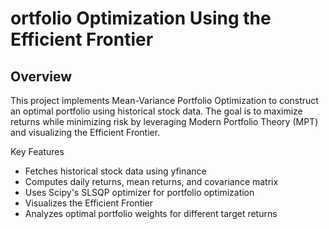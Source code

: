# ortfolio Optimization Using the Efficient Frontier

## Overview

This project implements Mean-Variance Portfolio Optimization to construct an optimal portfolio using historical stock data. The goal is to maximize returns while minimizing risk by leveraging Modern Portfolio Theory (MPT) and visualizing the Efficient Frontier.

Key Features

- Fetches historical stock data using yfinance
- Computes daily returns, mean returns, and covariance matrix
- Uses Scipy's SLSQP optimizer for portfolio optimization
- Visualizes the Efficient Frontier
- Analyzes optimal portfolio weights for different target returns
